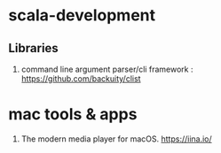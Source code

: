 # scala-development

## Libraries

1. command line argument parser/cli framework : https://github.com/backuity/clist

# mac tools & apps

1. The modern media player for macOS. https://iina.io/
